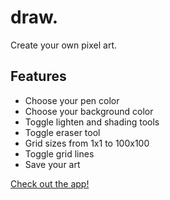# draw.
Create your own pixel art.  
## Features
- Choose your pen color
- Choose your background color
- Toggle lighten and shading tools
- Toggle eraser tool
- Grid sizes from 1x1 to 100x100
- Toggle grid lines
- Save your art

[Check out the app!](https://draw-mauve.vercel.app/)
